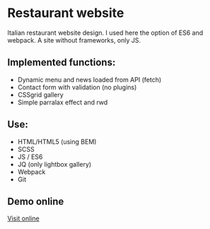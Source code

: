 # Restaurant website
Italian restaurant website design. I used here the option of ES6 and webpack. A site without frameworks, only JS.

## Implemented functions:
* Dynamic menu and news loaded from API (fetch)
* Contact form with validation (no plugins)
* CSSgrid gallery
* Simple parralax effect and rwd

## Use:
* HTML/HTML5 (using BEM)
* SCSS
* JS / ES6
* JQ (only lightbox gallery)
* Webpack
* Git

## Demo online

[Visit online](http://itally.vot.pl/)
